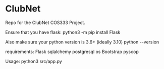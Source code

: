 # ClubNet
Repo for the ClubNet COS333 Project.


Ensure that you have flask:
python3 -m pip install Flask

Also make sure your python version is 3.6+ (ideally 3.10)
python --version

requirements:
Flask
sqlalchemy
postgresql
os
Bootstrap
pyscop

Usage:
python3 src/app.py
